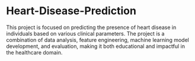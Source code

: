 # Heart-Disease-Prediction
This project is focused on predicting the presence of heart disease in individuals based on various clinical parameters. The project is a combination of data analysis, feature engineering, machine learning model development, and evaluation, making it both educational and impactful in the healthcare domain.
